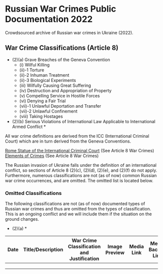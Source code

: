 # Russian War Crimes Public Documentation 2022
Crowdsourced archive of Russian war crimes in Ukraine (2022). <br />

## War Crime Classifications (Article 8)

* (2)(a) Grave Breaches of the Geneva Convention
  * (i) Wilful Killing
  * (ii)-1 Torture
  * (ii)-2 Inhuman Treatment
  * (ii)-3 Biological Experiments
  * (iii) Wilfully Causing Great Suffering
  * (iv) Destruction and Appropriation of Property
  * (v) Compelling Service in Hostile Forces
  * (vi) Denying a Fair Trial
  * (vii)-1 Unlawful Deportation and Transfer
  * (vii)-2 Unlawful Confinement
  * (viii) Taking Hostages
* (2)(b) Serious Violations of International Law Applicable to International Armed Conflict
  * 

All war crime definitions are derived from the ICC (International Criminal Court) which are in turn derived from the Geneva Conventions. 

[Rome Statue of the International Criminal Court](https://www.icc-cpi.int/resource-library/Documents/RS-Eng.pdf) (See Article 8 War Crimes) <br />
[Elements of Crimes](https://www.icc-cpi.int/NR/rdonlyres/336923D8-A6AD-40EC-AD7B-45BF9DE73D56/0/ElementsOfCrimesEng.pdf) (See Article 8 War Crimes)

The Russian invasion of Ukraine falls under the definition of an international conflict, so sections of Article 8 (2)(c), (2)(d), (2)(e), and (2)(f) do not apply. Furthermore, numerous classifications are not (as of now) common Russian war crime occurrences, and are omitted. The omitted list is located below.

### Omitted Classifications
The following classifications are not (as of now) documented types of Russian war crimes and thus are omitted from the types of classification. This is an ongoing conflict and we will include them if the situation on the ground changes.

* (2)(a)
  * 

| Date | Title/Description | War Crime Classification and Justification | Image Preview |  Media Link  | Media Backup Link |
|------|-------------------|--------------------------------------------|---------------|--------------|-------------------|
|      |                   |                                            |               |              |                   |
|      |                   |                                            |               |              |                   |
|      |                   |                                            |               |              |                   |
